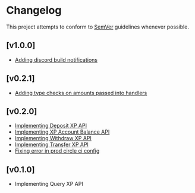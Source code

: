 # Changelog
This project attempts to conform to [SemVer](https://semver.org/) guidelines whenever possible.

## [v1.0.0]
* [Adding discord build notifications](https://github.com/Ubunfu/mc-xp-bank/pull/9)

## [v0.2.1]
* [Adding type checks on amounts passed into handlers](https://github.com/Ubunfu/mc-xp-bank/pull/7)

## [v0.2.0]
* [Implementing Deposit XP API](https://github.com/Ubunfu/mc-xp-bank/pull/1)
* [Implementing XP Account Balance API](https://github.com/Ubunfu/mc-xp-bank/pull/2)
* [Implementing Withdraw XP API](https://github.com/Ubunfu/mc-xp-bank/pull/3)
* [Implementing Transfer XP API](https://github.com/Ubunfu/mc-xp-bank/pull/4)
* [Fixing error in prod circle ci config](https://github.com/Ubunfu/mc-xp-bank/pull/5)

## [v0.1.0]
* Implementing Query XP API